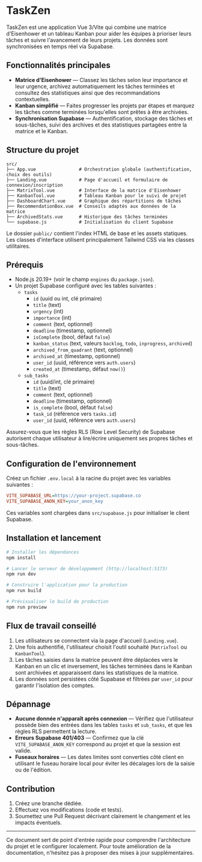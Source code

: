 # TaskZen

TaskZen est une application Vue 3/Vite qui combine une matrice d'Eisenhower et un tableau Kanban pour aider les équipes à
prioriser leurs tâches et suivre l'avancement de leurs projets. Les données sont synchronisées en temps réel via Supabase.

## Fonctionnalités principales

* **Matrice d'Eisenhower** — Classez les tâches selon leur importance et leur urgence, archivez automatiquement les tâches
  terminées et consultez des statistiques ainsi que des recommandations contextuelles.
* **Kanban simplifié** — Faites progresser les projets par étapes et marquez les tâches comme terminées lorsqu'elles sont
  prêtes à être archivées.
* **Synchronisation Supabase** — Authentification, stockage des tâches et sous-tâches, suivi des archives et des statistiques
  partagées entre la matrice et le Kanban.

## Structure du projet

```
src/
├── App.vue                # Orchestration globale (authentification, choix des outils)
├── Landing.vue            # Page d'accueil et formulaire de connexion/inscription
├── MatrixTool.vue         # Interface de la matrice d'Eisenhower
├── KanbanTool.vue         # Tableau Kanban pour le suivi de projet
├── DashboardChart.vue     # Graphique des répartitions de tâches
├── RecommendationBox.vue  # Conseils adaptés aux données de la matrice
├── ArchivedStats.vue      # Historique des tâches terminées
└── supabase.js            # Initialisation du client Supabase
```

Le dossier `public/` contient l'index HTML de base et les assets statiques. Les classes d'interface utilisent principalement
Tailwind CSS via les classes utilitaires.

## Prérequis

* Node.js 20.19+ (voir le champ `engines` du `package.json`).
* Un projet Supabase configuré avec les tables suivantes :
  * `tasks`
    * `id` (uuid ou int, clé primaire)
    * `title` (text)
    * `urgency` (int)
    * `importance` (int)
    * `comment` (text, optionnel)
    * `deadline` (timestamp, optionnel)
    * `isComplete` (bool, défaut `false`)
    * `kanban_status` (text, valeurs `backlog`, `todo`, `inprogress`, `archived`)
    * `archived_from_quadrant` (text, optionnel)
    * `archived_at` (timestamp, optionnel)
    * `user_id` (uuid, référence vers `auth.users`)
    * `created_at` (timestamp, défaut `now()`)
  * `sub_tasks`
    * `id` (uuid/int, clé primaire)
    * `title` (text)
    * `comment` (text, optionnel)
    * `deadline` (timestamp, optionnel)
    * `is_complete` (bool, défaut `false`)
    * `task_id` (référence vers `tasks.id`)
    * `user_id` (uuid, référence vers `auth.users`)

Assurez-vous que les règles RLS (Row Level Security) de Supabase autorisent chaque utilisateur à lire/écrire uniquement ses
propres tâches et sous-tâches.

## Configuration de l'environnement

Créez un fichier `.env.local` à la racine du projet avec les variables suivantes :

```ini
VITE_SUPABASE_URL=https://your-project.supabase.co
VITE_SUPABASE_ANON_KEY=your_anon_key
```

Ces variables sont chargées dans `src/supabase.js` pour initialiser le client Supabase.

## Installation et lancement

```bash
# Installer les dépendances
npm install

# Lancer le serveur de développement (http://localhost:5173)
npm run dev

# Construire l'application pour la production
npm run build

# Prévisualiser le build de production
npm run preview
```

## Flux de travail conseillé

1. Les utilisateurs se connectent via la page d'accueil (`Landing.vue`).
2. Une fois authentifié, l'utilisateur choisit l'outil souhaité (`MatrixTool` ou `KanbanTool`).
3. Les tâches saisies dans la matrice peuvent être déplacées vers le Kanban en un clic et inversement, les tâches terminées
   dans le Kanban sont archivées et apparaissent dans les statistiques de la matrice.
4. Les données sont persistées côté Supabase et filtrées par `user_id` pour garantir l'isolation des comptes.

## Dépannage

* **Aucune donnée n'apparaît après connexion** — Vérifiez que l'utilisateur possède bien des entrées dans les tables `tasks`
  et `sub_tasks`, et que les règles RLS permettent la lecture.
* **Erreurs Supabase 401/403** — Confirmez que la clé `VITE_SUPABASE_ANON_KEY` correspond au projet et que la session est valide.
* **Fuseaux horaires** — Les dates limites sont converties côté client en utilisant le fuseau horaire local pour éviter les
  décalages lors de la saisie ou de l'édition.

## Contribution

1. Créez une branche dédiée.
2. Effectuez vos modifications (code et tests).
3. Soumettez une Pull Request décrivant clairement le changement et les impacts éventuels.

---

Ce document sert de point d'entrée rapide pour comprendre l'architecture du projet et le configurer localement. Pour toute
amélioration de la documentation, n'hésitez pas à proposer des mises à jour supplémentaires.

